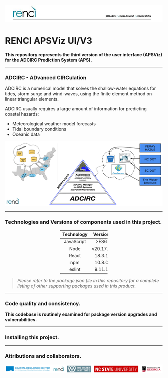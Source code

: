 ![renci-logo.png](Docs%2Frenci-logo.png)
# RENCI APSViz UI/V3

**This repository represents the third version of the user interface (APSViz) for the ADCIRC Prediction System (APS).**
***
### ADCIRC - ADvanced CIRCulation

ADCIRC is a numerical model that solves the shallow-water equations for tides, storm surge and wind-waves, using the finite element method on linear triangular elements.

ADCIRC usually requires a large amount of information for predicting coastal hazards:
- Meteorological weather model forecasts
- Tidal boundary conditions
- Oceanic data

![ADCIRC-overview.png](Docs%2FADCIRC-overview.png)
***
### **Technologies and Versions of components used in this project.**
<div style="margin-left: auto;
            margin-right: auto;
            width: 30%">

| **Technology** | **Version** |
|:--------------:|:-----------:|
|   JavaScript   |    >ES6     |
|      Node      |  v20.17.0   |
|     React      |   18.3.1    |
|      npm       |   10.8.0    |
|     eslint     |   9.11.1    |
</div>

> *Please refer to the package.json file in this repository for a complete listing of other supporting packages used in this product.*
***
### **Code quality and consistency.**
**This codebase is routinely examined for package version upgrades and vulnerabilities.**

***
### **Installing this project.**

***
### **Attributions and collaborators.**
![Collaborators.png](Docs%2FCollaborators.png)